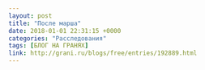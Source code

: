 ```yaml
---
layout: post
title: "После марша"
date: 2018-01-01 22:31:15 +0000
categories: "Расследования"
tags: [БЛОГ НА ГРАНЯХ]
link: http://grani.ru/blogs/free/entries/192889.html
---
```

